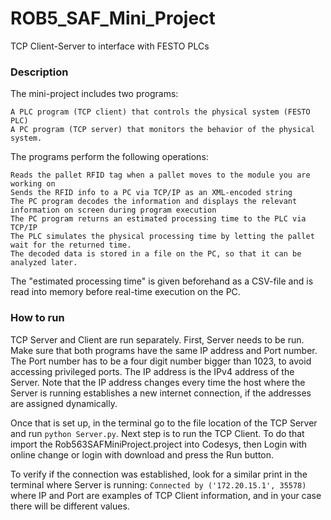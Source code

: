 # ROB5_SAF_Mini_Project
TCP Client-Server to interface with FESTO PLCs

### Description

The mini-project includes two programs:

    A PLC program (TCP client) that controls the physical system (FESTO PLC)
    A PC program (TCP server) that monitors the behavior of the physical system.

The programs perform the following operations:

    Reads the pallet RFID tag when a pallet moves to the module you are working on
    Sends the RFID info to a PC via TCP/IP as an XML-encoded string
    The PC program decodes the information and displays the relevant information on screen during program execution
    The PC program returns an estimated processing time to the PLC via TCP/IP
    The PLC simulates the physical processing time by letting the pallet wait for the returned time.
    The decoded data is stored in a file on the PC, so that it can be analyzed later.

The "estimated processing time" is given beforehand as a CSV-file and is read into memory before real-time execution on the PC.

### How to run

TCP Server and Client are run separately. First, Server needs to be run. Make sure that both programs have the same IP address and Port number. The Port number has to be a four digit number bigger than 1023, to avoid accessing privileged ports. The IP address is the IPv4 address of the Server. Note that the IP address changes every time the host where the Server is running establishes a new internet connection, if the addresses are assigned dynamically.

Once that is set up, in the terminal go to the file location of the TCP Server and run `python Server.py`. Next step is to run the TCP Client. To do that import the Rob563SAFMiniProject.project into Codesys, then Login with online change or login with download and press the Run button. 

To verify if the connection was established, look for a similar print in the terminal where Server is running: `Connected by ('172.20.15.1', 35578)` where IP and Port are examples of TCP Client information, and in your case there will be different values. 
